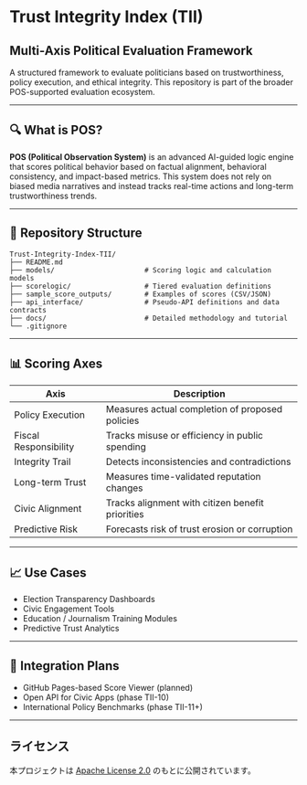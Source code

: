 # Trust Integrity Index (TII)

## Multi-Axis Political Evaluation Framework

A structured framework to evaluate politicians based on trustworthiness, policy execution, and ethical integrity. This repository is part of the broader POS-supported evaluation ecosystem.

---

## 🔍 What is POS?

**POS (Political Observation System)** is an advanced AI-guided logic engine that scores political behavior based on factual alignment, behavioral consistency, and impact-based metrics. This system does not rely on biased media narratives and instead tracks real-time actions and long-term trustworthiness trends.

---

## 📁 Repository Structure

```
Trust-Integrity-Index-TII/
├── README.md
├── models/                      # Scoring logic and calculation models
├── scorelogic/                  # Tiered evaluation definitions
├── sample_score_outputs/        # Examples of scores (CSV/JSON)
├── api_interface/               # Pseudo-API definitions and data contracts
├── docs/                        # Detailed methodology and tutorial
└── .gitignore
```

---

## 📊 Scoring Axes

| Axis                  | Description                                      |
| --------------------- | ------------------------------------------------ |
| Policy Execution      | Measures actual completion of proposed policies  |
| Fiscal Responsibility | Tracks misuse or efficiency in public spending   |
| Integrity Trail       | Detects inconsistencies and contradictions       |
| Long-term Trust       | Measures time-validated reputation changes       |
| Civic Alignment       | Tracks alignment with citizen benefit priorities |
| Predictive Risk       | Forecasts risk of trust erosion or corruption    |

---

## 📈 Use Cases

* Election Transparency Dashboards
* Civic Engagement Tools
* Education / Journalism Training Modules
* Predictive Trust Analytics

---

## 📎 Integration Plans

* GitHub Pages-based Score Viewer (planned)
* Open API for Civic Apps (phase TII-10)
* International Policy Benchmarks (phase TII-11+)

---
## ライセンス
本プロジェクトは [Apache License 2.0](https://www.apache.org/licenses/LICENSE-2.0) のもとに公開されています。
